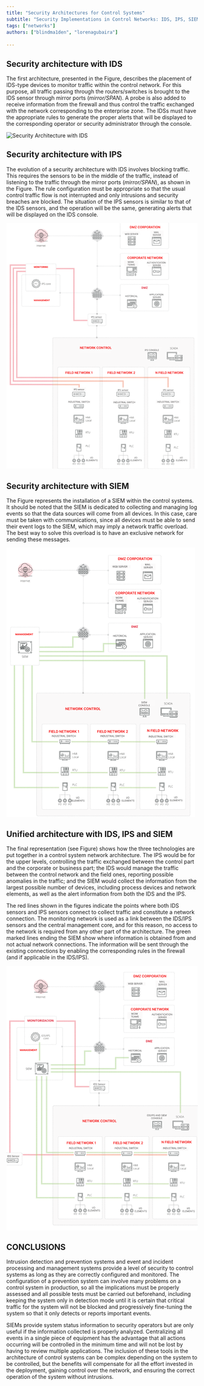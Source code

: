 ```yaml
---
title: "Security Architectures for Control Systems"  
subtitle: "Security Implementations in Control Networks: IDS, IPS, SIEM - An In-Depth Look at Architectures and Benefits"  
tags: ["networks"]  
authors: ["blindma1den", "lorenagubaira"]

---
```


## Security architecture with IDS

The first architecture, presented in the Figure, describes the placement of IDS-type devices to monitor traffic within the control network. For this purpose, all traffic passing through the routers/switches is brought to the IDS sensor through mirror ports (*mirror/SPAN*). A probe is also added to receive information from the firewall and thus control the traffic exchanged with the network corresponding to the enterprise zone. The IDSs must have the appropriate rules to generate the proper alerts that will be displayed to the corresponding operator or security administrator through the console.

![Security Architecture with IDS](https://raw.githubusercontent.com/4GeeksAcademy/cybersecurity-syllabus/main/assets/04-seguridad-redes/security-architecture/arquitectura2.us.png)

## Security architecture with IPS

The evolution of a security architecture with IDS involves blocking traffic. This requires the sensors to be in the middle of the traffic, instead of listening to the traffic through the mirror ports (*mirror/SPAN*), as shown in the Figure. The rule configuration must be appropriate so that the usual control traffic flow is not interrupted and only intrusions and security breaches are blocked. The situation of the IPS sensors is similar to that of the IDS sensors, and the operation will be the same, generating alerts that will be displayed on the IDS console.

![Security architecture with IPS](https://raw.githubusercontent.com/4GeeksAcademy/cybersecurity-syllabus/main/assets/04-seguridad-redes/security-architecture/arquitectura3.us.png)

## Security architecture with SIEM

The Figure represents the installation of a SIEM within the control systems. It should be noted that the SIEM is dedicated to collecting and managing log events so that the data sources will come from all devices. In this case, care must be taken with communications, since all devices must be able to send their event logs to the SIEM, which may imply a network traffic overload. The best way to solve this overload is to have an exclusive network for sending these messages.

![Security architecture with SIEM](https://raw.githubusercontent.com/4GeeksAcademy/cybersecurity-syllabus/main/assets/04-seguridad-redes/security-architecture/arquitectura4.us.png)

## Unified architecture with IDS, IPS and SIEM

The final representation (see Figure) shows how the three technologies are put together in a control system network architecture. The IPS would be for the upper levels, controlling the traffic exchanged between the control part and the corporate or business part; the IDS would manage the traffic between the control network and the field ones, reporting possible anomalies in the traffic; and the SIEM would collect the information from the largest possible number of devices, including process devices and network elements, as well as the alert information from both the IDS and the IPS.

The red lines shown in the figures indicate the points where both IDS sensors and IPS sensors connect to collect traffic and constitute a network connection. The monitoring network is used as a link between the IDS/IPS sensors and the central management core, and for this reason, no access to the network is required from any other part of the architecture. The green marked lines ending the SIEM show where information is obtained from and not actual network connections. The information will be sent through the existing connections by enabling the corresponding rules in the firewall (and if applicable in the IDS/IPS).

![Arquitectura de seguridad con SIEM](https://raw.githubusercontent.com/4GeeksAcademy/cybersecurity-syllabus/main/assets/04-seguridad-redes/security-architecture/arquitectura5.us.png)

## CONCLUSIONS

Intrusion detection and prevention systems and event and incident processing and management systems provide a level of security to control systems as long as they are correctly configured and monitored. The configuration of a prevention system can involve many problems on a control system in production, so all the implications must be properly assessed and all possible tests must be carried out beforehand, including keeping the system only in detection mode until it is certain that critical traffic for the system will not be blocked and progressively fine-tuning the system so that it only detects or reports important events.

SIEMs provide system status information to security operators but are only useful if the information collected is properly analyzed. Centralizing all events in a single piece of equipment has the advantage that all actions occurring will be controlled in the minimum time and will not be lost by having to review multiple applications. The inclusion of these tools in the architecture of control systems can be complex depending on the system to be controlled, but the benefits will compensate for all the effort invested in the deployment, gaining control over the network, and ensuring the correct operation of the system without intrusions.